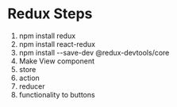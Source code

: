 # Redux Steps

1. npm install redux
2. npm install react-redux
3. npm install --save-dev @redux-devtools/core
4. Make View component
5. store
6. action
7. reducer
8. functionality to buttons
